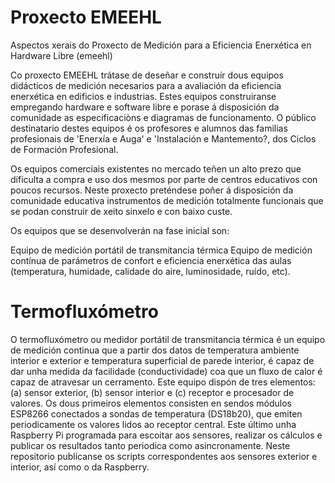 # Proxecto EMEEHL


Aspectos xerais do Proxecto de Medición para a Eficiencia Enerxética en Hardware Libre (emeehl)

Co proxecto EMEEHL trátase de deseñar e construír dous equipos didácticos de medición necesarios para a avaliación da eficiencia enerxética en edificios e industrias. Estes equipos construiranse empregando hardware e software libre e porase á disposición da comunidade as especificaciòns e diagramas de funcionamento. O público destinatario destes equipos é os profesores e alumnos das familias profesionais de 'Enerxía e Auga' e 'Instalación e Mantemento?, dos Ciclos de Formación Profesional.

Os equipos comerciais existentes no mercado teñen un alto prezo que dificulta a compra e uso dos mesmos por parte de centros educativos con poucos recursos. Neste proxecto preténdese poñer á disposición da comunidade educativa instrumentos de medición totalmente funcionais que se podan construir de xeito sinxelo e con baixo custe.

Os equipos que se desenvolverán na fase inicial son:

Equipo de medición portátil de transmitancia térmica Equipo de medición contínua de parámetros de confort e eficiencia enerxética das aulas (temperatura, humidade, calidade do aire, luminosidade, ruído, etc).


# Termofluxómetro
O termofluxómetro ou medidor portátil de transmitancia térmica é un equipo de medición continua que a partir dos datos de temperatura ambiente interior e exterior e temperatura superficial de parede interior, é capaz de dar unha medida da facilidade (conductividade) coa que un fluxo de calor é capaz de atravesar un cerramento. Este equipo dispón de tres elementos: (a) sensor exterior, (b) sensor interior e (c) receptor e procesador de valores. Os dous primeiros elementos consisten en sendos módulos ESP8266 conectados a sondas de temperatura (DS18b20), que emiten periodicamente os valores lidos ao receptor central. Este último unha Raspberry Pi programada para escoitar aos sensores, realizar os cálculos e publicar os resultados tanto periodica como asincronamente.
Neste repositorio publícanse os scripts correspondentes aos sensores exterior e interior, así como o da Raspberry.

